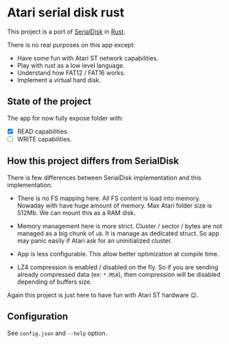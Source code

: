 # Atari serial disk rust

This project is a port of [SerialDisk](https://github.com/z80andrew/SerialDisk) in [Rust](https://www.rust-lang.org).

There is no real purposes on this app except:

- Have some fun with Atari ST network capabilities.
- Play with rust as a low level language.
- Understand how FAT12 / FAT16 works.
- Implement a virtual hard disk.

## State of the project

The app for now fully expose folder with:

- [x] READ capabilities.
- [ ] WRITE capabilities.

## How this project differs from SerialDisk

There is few differences between SerialDisk implementation and this implementation.

- There is no FS mapping here. All FS content is load into memory.
  Nowaday with have huge amount of memory. Max Atari folder size is 512Mb.
  We can mount this as a RAM disk.

- Memory management here is more strict.
  Cluster / sector / bytes are not managed as a big chunk of `u8`.
  It is manage as dedicated struct.
  So app may panic easily if Atari ask for an uninitialized cluster.

- App is less configurable. This allow better optimization at compile time.

- LZ4 compression is enabled / disabled on the fly. So if you are sending already
  compressed data (ex: `*.MSA`), then compression will be disabled depending of
  buffers size.

Again this project is just here to have fun with Atari ST hardware :wink:.

## Configuration

See `config.json` and `--help` option.
